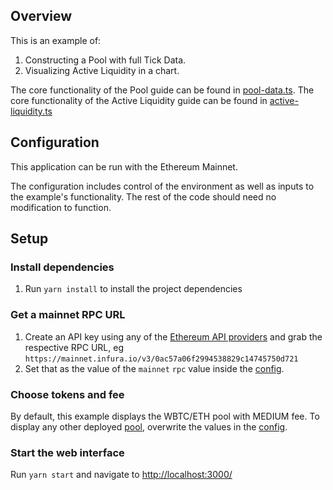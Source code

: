 ## Overview

This is an example of:

1. Constructing a Pool with full Tick Data.
2. Visualizing Active Liquidity in a chart.

The core functionality of the Pool guide can be found in [pool-data.ts](./src/libs/pool-data.ts).
The core functionality of the Active Liquidity guide can be found in [active-liquidity.ts](./src/libs/active-liquidity.ts)

## Configuration

This application can be run with the Ethereum Mainnet.

The configuration includes control of the environment as well as inputs to the example's functionality. The rest of the code should need no modification to function.

## Setup

### Install dependencies

1. Run `yarn install` to install the project dependencies

### Get a mainnet RPC URL

1. Create an API key using any of the [Ethereum API providers](https://docs.ethers.io/v5/api/providers/) and grab the respective RPC URL, eg `https://mainnet.infura.io/v3/0ac57a06f2994538829c14745750d721`
2. Set that as the value of the `mainnet` `rpc` value inside the [config](./src/config.ts).

### Choose tokens and fee

By default, this example displays the WBTC/ETH pool with MEDIUM fee. To display any other deployed [pool](https://info.uniswap.org/#/pools), overwrite the values in the [config](./src/config.ts).

### Start the web interface

Run `yarn start` and navigate to [http://localhost:3000/](http://localhost:3000/)
